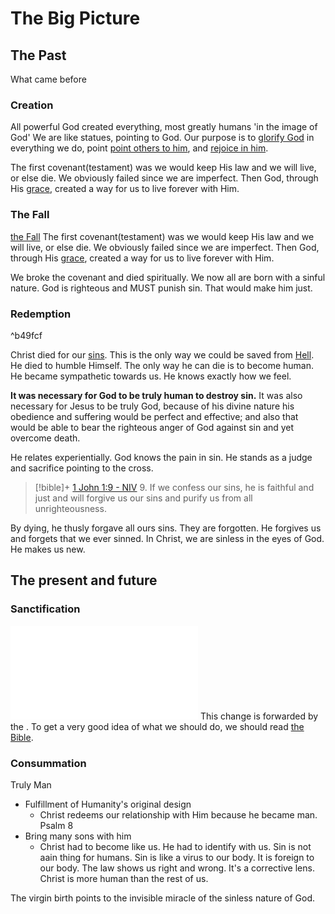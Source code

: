 # The Big Picture
## The Past
What came before
### Creation
All powerful God created everything, most greatly humans 'in the image of God' We are like statues, pointing to God. Our purpose is to [glorify God](Topics/Glorify%20God.md) in everything we do, point [point others to him](Topics/Evangelism.md), and [rejoice in him](rejoice%20in%20him). 

The first covenant(testament) was we would keep His law and we will live, or else die. We obviously failed since we are imperfect. Then God, through His [grace](Topics/Grace.md), created a way for us to live forever with Him. [](.md#^b49fcf|Redemption)
### The Fall
[the Fall](the%20Fall)
The first covenant(testament) was we would keep His law and we will live, or else die. We obviously failed since we are imperfect. Then God, through His [grace](Topics/Grace.md), created a way for us to live forever with Him. [](.md#^b49fcf|Redemption)

We broke the covenant and died spiritually. We now all are born with a sinful nature. 
God is righteous and MUST punish sin. That would make him just. 
### Redemption
^b49fcf

Christ died for our [sins](Topics/What%20is%20sin.md). This is the only way we could be saved from [Hell](Topics/Hell.md).
He died to humble Himself. The only way he can die is to become human. He became sympathetic towards us. He knows exactly how we feel. 

**It was necessary for God to be truly human to destroy sin.** It was also necessary for Jesus to be truly God, because of his divine nature his obedience and suffering would be perfect and effective; and also that would be able to bear the righteous anger of God against sin and yet overcome death. 

He relates experientially. God knows the pain in sin. He stands as a judge and sacrifice pointing to the cross. 

> [!bible]+ [1 John 1:9 - NIV](https://bolls.life/NIV/62/1/)
> 9. If we confess our sins, he is faithful and just and will forgive us our sins and purify us from all unrighteousness.

By dying, he thusly forgave all ours sins. They are forgotten.  He forgives us and forgets that we ever sinned. In Christ, we are sinless in the eyes of God. He makes us new. 
## The present and future
### Sanctification
![Sanctification](Topics/Sanctification.md)
This change is forwarded by the [](Topics/What%20is%20God.md#Holy%20Spirit|Holy%20Spirit). To get a very good idea of what we should do, we should read [the Bible](Topics/What%20is%20the%20Bible.md). 
### Consummation
Truly Man
- Fulfillment of Humanity's original design
	- Christ redeems our relationship with Him because he became man. 
Psalm 8
- Bring many sons with him
	- Christ had to become like us. He had to identify with us. 
Sin is not aain thing for humans. Sin is like a virus to our body. It is foreign to our body. 
The law shows us right and wrong. It's a corrective lens. 
Christ is more human than the rest of us. 

The virgin birth points to the invisible miracle of the sinless nature of God. 
